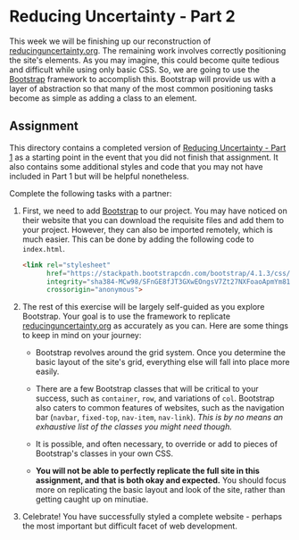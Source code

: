 # Reducing Uncertainty - Part 2

This week we will be finishing up our reconstruction of [reducinguncertainty.org](https://reducinguncertainty.org/).
The remaining work involves correctly positioning the site's elements. As you may imagine, this could become quite
tedious and difficult while using only basic CSS. So, we are going to use the [Bootstrap](https://getbootstrap.com)
framework to accomplish this. Bootstrap will provide us with a layer of abstraction so that many of the most common
positioning tasks become as simple as adding a class to an element.

## Assignment

This directory contains a completed version of [Reducing Uncertainty - Part 1](../../3-2/demo/README.md) as a starting
point in the event that you did not finish that assignment. It also contains some additional styles and code that you
may not have included in Part 1 but will be helpful nonetheless.

Complete the following tasks with a partner:

1. First, we need to add [Bootstrap](https://getbootstrap.com) to our project. You may have noticed on their website
   that you can download the requisite files and add them to your project. However, they can also be imported remotely,
   which is much easier. This can be done by adding the following code to `index.html`.
   
   ```html
   <link rel="stylesheet"
         href="https://stackpath.bootstrapcdn.com/bootstrap/4.1.3/css/bootstrap.min.css"
         integrity="sha384-MCw98/SFnGE8fJT3GXwEOngsV7Zt27NXFoaoApmYm81iuXoPkFOJwJ8ERdknLPMO"
         crossorigin="anonymous">
   ```
   
2. The rest of this exercise will be largely self-guided as you explore Bootstrap. Your goal is to use the framework to
   replicate [reducinguncertainty.org](https://reducinguncertainty.org/) as accurately as you can. Here are some things
   to keep in mind on your journey:
   
   * Bootstrap revolves around the grid system. Once you determine the basic layout of the site's grid, everything else
     will fall into place more easily.
     
   * There are a few Bootstrap classes that will be critical to your success, such as `container`, `row`, and variations
     of `col`. Bootstrap also caters to common features of websites, such as the navigation bar (`navbar`, `fixed-top`,
     `nav-item`, `nav-link`). _This is by no means an exhaustive list of the classes you might need though._
     
   * It is possible, and often necessary, to override or add to pieces of Bootstrap's classes in your own CSS.
   
   * **You will not be able to perfectly replicate the full site in this assignment, and that is both okay and
     expected.** You should focus more on replicating the basic layout and look of the site,
     rather than getting caught up on minutiae.
     
3. Celebrate! You have successfully styled a complete website - perhaps the most important but difficult facet of
   web development.